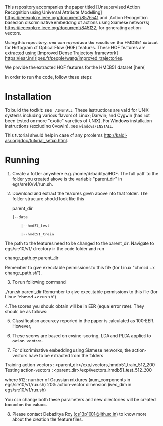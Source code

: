 This repository accompanies the paper titled [Unsupervised Action Recognition using Universal Attribute Modelling] https://ieeexplore.ieee.org/document/8576541 and [Action Recognition based on discriminative embedding of actions using Siamese networks] https://ieeexplore.ieee.org/document/845122, for generating action-vectors.

Using this repository, one can reproduce the results on the HMDB51 dataset for Histogram of Optical Flow (HOF) features. These HOF features are extracted using [Improved Dense Trajectory framework] https://lear.inrialpes.fr/people/wang/improved_trajectories.

We provide the extracted HOF features for the HMDB51 dataset [here] 

In order to run the code, follow these steps:

Installation
================================

To build the toolkit: see `./INSTALL`.  These instructions are valid for UNIX
systems including various flavors of Linux; Darwin; and Cygwin (has not been
tested on more "exotic" varieties of UNIX).  For Windows installation
instructions (excluding Cygwin), see `windows/INSTALL`.

This tutorial should help in case of any problems http://kaldi-asr.org/doc/tutorial_setup.html.

Running
================================

1. Create a folder anywhere e.g. /home/debaditya/HOF. 
The full path to the folder you created above is the variable "parent_dir" in egs/sre10/v1/run.sh. 

2. Download and extract the features given above into that folder. The folder structure should look like this

   parent_dir
   
       |--data
       
           |--hmd51_test
           
           |--hmdb51_train


The path to the features need to be changed to the parent_dir. Navigate to egs/sre10/v1/ directory in the code folder and run

change_path.py parent_dir

Remember to give executable permissions to this file (for Linux "chmod +x change_path.sh").

3. To run following command

./run.sh parent_dir
Remember to give executable permissions to this file (for Linux "chmod +x run.sh").

4.The scores you should obtain will be in EER (equal error rate). They should be as follows:

5. Classification accuracy reported in the paper is calculated as 100-EER. However, 

6. These scores are based on cosine-scoring, LDA and PLDA applied to action-vectors.

7. For discriminative embedding using Siamese networks, the action-vectors have to be extracted from the folders 

Training action-vectors : <parent_dir>/exp/ivectors_hmdb51_train_512_200     
Testing action-vectors : <parent_dir>/exp/ivectors_hmdb51_test_512_200

where 
512: number of Gaussian mixtures (num_components in egs/sre10/v1/run.sh)
200: action-vector dimension (ivec_dim in egs/sre10/v1/run.sh)

You can change both these parameters and new directories will be created based on the values.

8. Please contact Debaditya Roy (cs13p1001@iith.ac.in) to know more about the creation the feature files.

